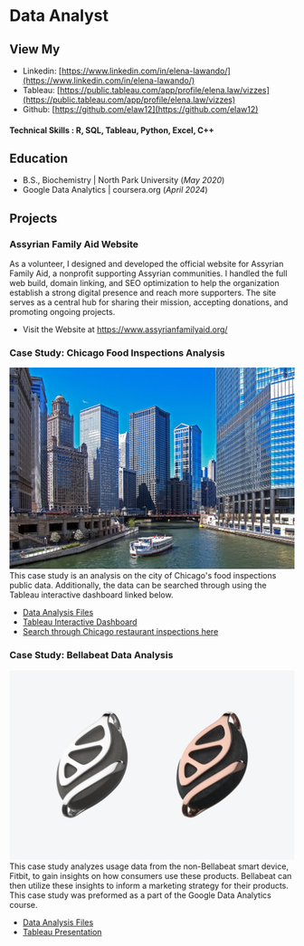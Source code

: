 # Data Analyst
## View My
- Linkedin: [https://www.linkedin.com/in/elena-lawando/](https://www.linkedin.com/in/elena-lawando/)
- Tableau: [https://public.tableau.com/app/profile/elena.law/vizzes](https://public.tableau.com/app/profile/elena.law/vizzes)
- Github: [https://github.com/elaw12](https://github.com/elaw12)
  
#### Technical Skills : R, SQL, Tableau, Python, Excel, C++

## Education
- B.S., Biochemistry | North Park University (_May 2020_)
- Google Data Analytics | coursera.org (_April 2024_)

## Projects
### Assyrian Family Aid Website
As a volunteer, I designed and developed the official website for Assyrian Family Aid, a nonprofit supporting Assyrian communities. I handled the full web build, domain linking, and SEO optimization to help the organization establish a strong digital presence and reach more supporters. The site serves as a central hub for sharing their mission, accepting donations, and promoting ongoing projects.
- Visit the Website at https://www.assyrianfamilyaid.org/
  
### Case Study: Chicago Food Inspections Analysis 
![Chicago Food Inspections](assets/img/Chicago_River_ferry_b.jpg)
This case study is an analysis on the city of Chicago's food inspections public data. Additionally, the data can be searched through using the Tableau interactive dashboard linked below.
- [Data Analysis Files](https://github.com/elaw12/Chicago-Food-Inspections/tree/main?tab=readme-ov-file)
- [Tableau Interactive Dashboard](https://public.tableau.com/app/profile/elena.law/viz/ChicagoFoodInspectionsDashboard/Dashboard4)
- [Search through Chicago restaurant inspections here](https://public.tableau.com/app/profile/elena.law/viz/ChicagoFoodInspectionsSearchChart/ChicagoFoodInspectionsSearch)

### Case Study: Bellabeat Data Analysis
![Bellabeat](assets/img/Leaf_Urban.png)
This case study analyzes usage data from the non-Bellabeat smart device, Fitbit, to gain insights on how consumers use these products. Bellabeat can then utilize these insights to inform a marketing strategy for their products. This case study was preformed as a part of the Google Data Analytics course.  
- [Data Analysis Files](https://github.com/elaw12/BellabeatAnalysis)
- [Tableau Presentation](https://public.tableau.com/app/profile/elena.law/viz/BellabeatDataAnalysis_17247976522460/Story1)
